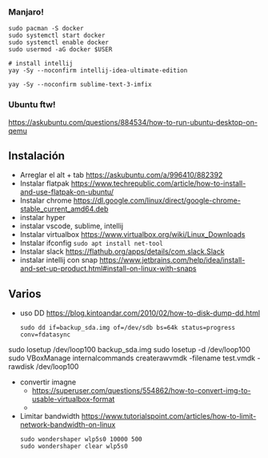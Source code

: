 ### Manjaro!
```
sudo pacman -S docker
sudo systemctl start docker
sudo systemctl enable docker
sudo usermod -aG docker $USER

# install intellij
yay -Sy --noconfirm intellij-idea-ultimate-edition

yay -Sy --noconfirm sublime-text-3-imfix
```


### Ubuntu ftw!

https://askubuntu.com/questions/884534/how-to-run-ubuntu-desktop-on-qemu
## Instalación
* Arreglar el alt + tab https://askubuntu.com/a/996410/882392
* Instalar flatpak https://www.techrepublic.com/article/how-to-install-and-use-flatpak-on-ubuntu/
* Instalar chrome https://dl.google.com/linux/direct/google-chrome-stable_current_amd64.deb
* instalar hyper
* instalar vscode, sublime, intellij
* Instalar virtualbox https://www.virtualbox.org/wiki/Linux_Downloads
* Instalar ifconfig `sudo apt install net-tool`
* Instalar slack https://flathub.org/apps/details/com.slack.Slack
* instalar intellij con snap https://www.jetbrains.com/help/idea/install-and-set-up-product.html#install-on-linux-with-snaps

## Varios
* uso DD https://blog.kintoandar.com/2010/02/how-to-disk-dump-dd.html
    ```
    sudo dd if=backup_sda.img of=/dev/sdb bs=64k status=progress conv=fdatasync
    ```
sudo losetup /dev/loop100 backup_sda.img
sudo losetup -d /dev/loop100
sudo VBoxManage internalcommands createrawvmdk -filename test.vmdk -rawdisk /dev/loop100
* convertir imagne
    - https://superuser.com/questions/554862/how-to-convert-img-to-usable-virtualbox-format
    - 
* Limitar bandwidth https://www.tutorialspoint.com/articles/how-to-limit-network-bandwidth-on-linux
    ```
    sudo wondershaper wlp5s0 10000 500
    sudo wondershaper clear wlp5s0
    ```
